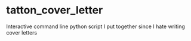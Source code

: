 # tatton_cover_letter
Interactive command line python script I put together since I hate writing cover letters
